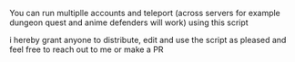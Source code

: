 You can run multiplle accounts and  teleport (across servers for example dungeon quest and anime defenders will work) using this script

i hereby grant anyone to distribute, edit and use the script as pleased and feel free to reach out to me or make a PR 
